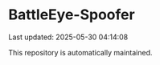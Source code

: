 # BattleEye-Spoofer

Last updated: 2025-05-30 04:14:08

This repository is automatically maintained.
